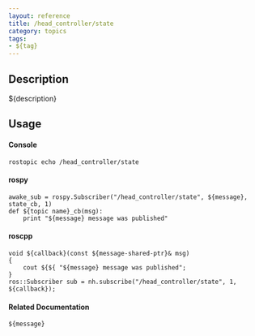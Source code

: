 ```yaml
---
layout: reference
title: /head_controller/state
category: topics
tags: 
- ${tag}
---
```


## Description
${description}

## Usage
#### Console
```
rostopic echo /head_controller/state
```

#### rospy
```
awake_sub = rospy.Subscriber("/head_controller/state", ${message}, state_cb, 1)
def ${topic name}_cb(msg):
    print "${message} message was published"
```

#### roscpp
```
void ${callback}(const ${message-shared-ptr}& msg)
{
    cout ${${ "${message} message was published";
}
ros::Subscriber sub = nh.subscribe("/head_controller/state", 1, ${callback});
```

#### Related Documentation
``${message}``